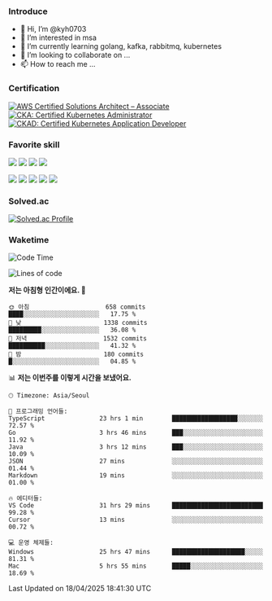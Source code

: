 ### Introduce

<!---
kyh0703/kyh0703 is a ✨ special ✨ repository because its `README.md` (this file) appears on your GitHub profile.
You can click the Preview link to take a look at your changes.
--->

- 👋 Hi, I’m @kyh0703
- 👀 I’m interested in msa
- 🌱 I’m currently learning golang, kafka, rabbitmq, kubernetes
- 💞️ I’m looking to collaborate on ...
- 📫 How to reach me ...

### Certification

<!--START_SECTION:badges-->
[![AWS Certified Solutions Architect – Associate](https://images.credly.com/size/110x110/images/0e284c3f-5164-4b21-8660-0d84737941bc/image.png)](http://www.credly.com/badges/09892086-1381-46b2-bf2d-b67c96fef65f "AWS Certified Solutions Architect – Associate")
[![CKA: Certified Kubernetes Administrator](https://images.credly.com/size/110x110/images/8b8ed108-e77d-4396-ac59-2504583b9d54/cka_from_cncfsite__281_29.png)](http://www.credly.com/badges/fdcd089e-c598-4c77-8383-73de53513b4b "CKA: Certified Kubernetes Administrator")
[![CKAD: Certified Kubernetes Application Developer](https://images.credly.com/size/110x110/images/cc8adc83-1dc6-4d57-8e20-22171247e052/blob)](http://www.credly.com/badges/d01db81e-fc4f-489b-bd4f-3439d9fe33aa "CKAD: Certified Kubernetes Application Developer")
<!--END_SECTION:badges-->

### Favorite skill

<img src="https://img.shields.io/badge/C-000000?style=flat&logo=c&logoColor=A8B9CC" /> <img src="https://img.shields.io/badge/C++-000000?style=flat&logo=c%2B%2B&logoColor=00599C" /> <img src="https://img.shields.io/badge/Go-000000?style=flat&logo=go&logoColor=00ADD8" /> <img src="https://img.shields.io/badge/nodejs-000000?style=flat&logo=node.js&logoColor=A8B9CC" />

<img src="https://img.shields.io/badge/Docker-000000?style=flat&logo=docker&logoColor=2496ED"/> <img src="https://img.shields.io/badge/Kubernetes-000000?style=flat&logo=kubernetes&logoColor=326CE5"/> <img src="https://img.shields.io/badge/rancher-000000?style=flat&logo=rancher&logoColor=0075A8"/> <img src="https://img.shields.io/badge/harbor-000000?style=flat&logo=harbor&logoColor=60B932"/> <img src="https://img.shields.io/badge/ceph-000000?style=flat&logo=ceph&logoColor=EF5C55"/>

### Solved.ac

[![Solved.ac Profile](http://mazassumnida.wtf/api/generate_badge?boj=kyh0703)](https://solved.ac/kyh0703)

### Waketime

<!--START_SECTION:waka-->
![Code Time](http://img.shields.io/badge/Code%20Time-4%2C142%20hrs-blue)

![Lines of code](https://img.shields.io/badge/%EC%A0%80%EB%8A%94%20%EC%97%AC%ED%83%9C%EA%B9%8C%EC%A7%80%20-7.2%20million%20%EC%A4%84%EC%9D%98%20%EC%BD%94%EB%93%9C%EB%A5%BC%20%EC%9E%91%EC%84%B1%ED%96%88%EC%96%B4%EC%9A%94.-blue)

**저는 아침형 인간이에요. 🐤** 

```text
🌞 아침                     658 commits         ████░░░░░░░░░░░░░░░░░░░░░   17.75 % 
🌆 낮　                     1338 commits        █████████░░░░░░░░░░░░░░░░   36.08 % 
🌃 저녁                     1532 commits        ██████████░░░░░░░░░░░░░░░   41.32 % 
🌙 밤　                     180 commits         █░░░░░░░░░░░░░░░░░░░░░░░░   04.85 % 
```


📊 **저는 이번주를 이렇게 시간을 보냈어요.** 

```text
🕑︎ Timezone: Asia/Seoul

💬 프로그래밍 언어들: 
TypeScript               23 hrs 1 min        ██████████████████░░░░░░░   72.57 % 
Go                       3 hrs 46 mins       ███░░░░░░░░░░░░░░░░░░░░░░   11.92 % 
Java                     3 hrs 12 mins       ███░░░░░░░░░░░░░░░░░░░░░░   10.09 % 
JSON                     27 mins             ░░░░░░░░░░░░░░░░░░░░░░░░░   01.44 % 
Markdown                 19 mins             ░░░░░░░░░░░░░░░░░░░░░░░░░   01.00 % 

🔥 에디터들: 
VS Code                  31 hrs 29 mins      █████████████████████████   99.28 % 
Cursor                   13 mins             ░░░░░░░░░░░░░░░░░░░░░░░░░   00.72 % 

💻 운영 체제들: 
Windows                  25 hrs 47 mins      ████████████████████░░░░░   81.31 % 
Mac                      5 hrs 55 mins       █████░░░░░░░░░░░░░░░░░░░░   18.69 % 
```


 Last Updated on 18/04/2025 18:41:30 UTC
<!--END_SECTION:waka-->

